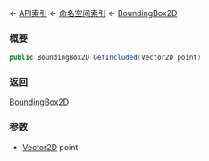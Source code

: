 ← [API索引](Api-Index) ← [命名空间索引](Namespace-Index) ← [BoundingBox2D](VRageMath.BoundingBox2D)

### 概要

```csharp
public BoundingBox2D GetIncluded(Vector2D point)
```

### 返回

[BoundingBox2D](VRageMath.BoundingBox2D)

### 参数

* [Vector2D](VRageMath.Vector2D) point
